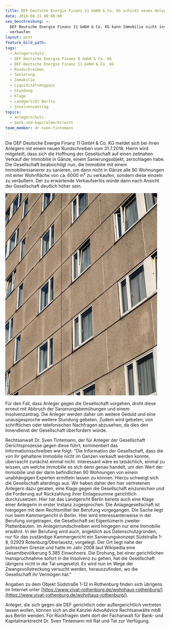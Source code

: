 ```yaml
---
title: DEF Deutsche Energie Finanz 11 GmbH & Co. KG schickt neues Anlegerschreiben
date: 2018-08-15 00:00:00
seo_beschreibung: >-
  DEF Deutsche Energie Finanz 11 GmbH & Co. KG kann Immobilie nicht insgesamt
  verkaufen
layout: post
feature_bild_path:
tags:
  - Anlegerschutz
  - DEF Deutsche Energie Finanz 9 GmbH & Co. KG
  - DEF Deutsche Energie Finanz 11 GmbH & Co. KG
  - Rundschreiben
  - Sanierung
  - Immobilie
  - Liquiditätsengpass
  - Stundung
  - Klage
  - Landgericht Berlin
  - Insolvenzantrag
topics:
  - anlegerschutz
  - bank-und-kapitalmarktrecht
team_member: dr-sven-tintemann
---
```


Die DEF Deutsche Energie Finanz 11 GmbH & Co. KG meldet sich bei ihren Anlegern mit einem neuen Rundschreiben vom 31.7.2018. Hierin wird mitgeteilt, dass sich die Hoffnung der Gesellschaft auf einen zeitnahen Verkauf der Immobilie in G&auml;nze, einem Sanierungsobjekt, zerschlagen habe. Die Gesellschaft beabsichtigt nun, die Immobilie mit einem Immobiliensanierer zu sanieren, um dann nicht in G&auml;nze alle 90 Wohnungen mit einer Wohnfl&auml;che von ca. 6000 m&sup2; zu verkaufen, sondern diese einzeln zu ver&auml;u&szlig;ern. Der zu erwartende Verkaufserl&ouml;s w&uuml;rde dann nach Ansicht der Gesellschaft deutlich h&ouml;her sein.

![Sanierungsobjekt - Beispielfoto](/uploads/window-1001173-640.jpg "Sanierungsobjekt - nicht im Eigentum der DEF")

F&uuml;r den Fall, dass Anleger gegen die Gesellschaft vorgehen, droht diese erneut mit Abbruch der Sanierungsbem&uuml;hungen und einem Insolvenzantrag. Die Anleger werden daher um weitere Geduld und eine unausgesproche weitere Stundung gebeten. Zudem wird gebeten, von schriftlichen oder telefonischen Nachfragen abzusehen, da dies den Innendienst der Gesellschaft &uuml;berfordern w&uuml;rde.

Rechtsanwalt Dr. Sven Tintemann, der f&uuml;r Anleger der Gesellschaft Gerichtsprozesse gegen diese f&uuml;hrt, kommentiert das Informationsschreiben wie folgt: "Die Information der Gesellschaft, dass die von ihr gehaltene Immobilie nicht im Ganzen verkauft werden konnte, &uuml;berrascht zun&auml;chst einmal nicht. Interessant w&auml;re es tats&auml;chlich, einmal zu wissen, um welche Immobilie es sich denn genau handelt, um den Wert der Immobilie und der darin befindlichen 90 Wohnungen von einem unabh&auml;ngigen Experten ermitteln lassen zu k&ouml;nnen. Hierzu schweigt sich die Gesellschaft allerdings aus. Wir haben daher den hier vertretenen Anlegern dazu geraten, eine Klage gegen die Gesellschaft einzureichen und die Forderung auf R&uuml;ckzahlung ihrer Einlagesumme gerichtlich durchzusetzen. Hier hat das Landgericht Berlin bereits auch eine Klage einer Anlegerin in erster Instanz zugesprochen. Die Anlagegesellschaft ist hiergegen mit dem Rechtsmittel der Berufung vorgegangen. Die Sache liegt nun beim Kammergericht in Berlin. Hier wird interessanterweise in der Berufung vorgetragen, die Gesellschaft sei Eigent&uuml;merin zweiter Plattenbauten. Im Anlegerrundschreiben wird hingegen nur eine Immobilie erw&auml;hnt. In der Berufung wird auch, angeblich aus Datenschutzgr&uuml;nden, nur f&uuml;r das zust&auml;ndige Kammergericht ein Sanierungskonzept S&uuml;dstra&szlig;e 1-8, 02929 Rotenburg/Oberlausitz, vorgelegt. Der Ort liegt nahe der polnischen Grenze und hatte im Jahr 2008 laut Wikipedia eine Gesamtbev&ouml;lkerung 5.385 Einwohners. Die Drohung, bei einer gerichtlichen Inanspruchnahme sofort in die Insolvenz zu gehen, hat die Gesellschaft &uuml;brigens nicht in die Tat umgesetzt. Es wird nun im Wege der Zwangsvollstreckung versucht werden, herauszufinden, wo die Gesellschaft ihr Verm&ouml;gen hat."

Angaben zu dem Objekt S&uuml;dstra&szlig;e 1-12 in Rothenburg finden sich &uuml;brigens im Internet unter [https://www.vivat-rothenburg.de/wohnhaus-rothenburg/](https://www.vivat-rothenburg.de/wohnhaus-rothenburg/).

Anleger, die sich gegen die DEF gerichtlich oder au&szlig;ergerichtlich vertreten lassen wollen, k&ouml;nnen sich an die Kanzlei AdvoAdvice Rechtsanw&auml;lte mbB aus Berlin wenden. F&uuml;r R&uuml;ckfragen steht dort der Fachanwalt f&uuml;r Bank- und Kapitalmarktrecht Dr. Sven Tintemann mit Rat und Tat zur Verf&uuml;gung.